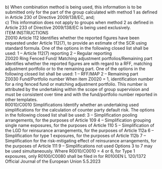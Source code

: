  
b) When combination method is being used, this information is to be submitted only for the part of the group 
calculated with method 1 as defined in Article 230 of Directive 2009/138/EC, and;  
c) This information does not apply to groups when method 2 as defined in Article 233 of Directive 2009/138/EC is 
being used exclusively.  
ITEM  INSTRUCTIONS  
Z0010  Article 112  Identifies whether the reported figures have been requested under Article 112(7), to 
provide an estimate of the SCR using standard formula. One of the options in the 
following closed list shall be used: 
1 – Article 112(7) reporting 
2 – Regular reporting  
Z0020  Ring Fenced Fund/ 
Matching adjustment 
portfolios/Remaining 
part  Identifies whether the reported figures are with regard to a RFF, matching adjustment 
portfolio or to the remaining part. One of the options in the following closed list shall 
be used: 
1 – RFF/MAP 
2 – Remaining part  
Z0030  Fund/Portfolio number  When item Z0020 = 1, identification number for a ring fenced fund or matching 
adjustment portfolio. This number is attributed by the undertaking within the scope 
of group supervision and must be consistent over time and with the fund/portfolio 
number reported in other templates.  
R0010/C0010  Simplifications  Identify whether an undertaking used simplifications for the calculation of counter 
party default risk. The options in the following closed list shall be used: 
3 – Simplification pooling arrangements, for the purposes of Article 109 
4 – Simplification grouping single name exposures, for the purposes of Article 110 
5 – Simplification of the LGD for reinsurance arrangements, for the purposes of 
Article 112a 
6 – Simplification for type 1 exposures, for the purposes of Article 112b 
7 – Simplification for the risk-mitigating effect of reinsurance arrangements, for the 
purposes of Article 111 
9 – Simplifications not used 
Options 3 to 7 may be used simultaneously. 
Where R0010/C0010 = 4 or 6, for Type 1 exposures, only R0100/C0080 shall be filed 
in for R0100EN  L 120/1372 Official Journal of the European Union 5.5.2023